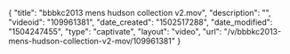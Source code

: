 {
    "title": "bbbkc2013 mens hudson collection v2.mov",
    "description": "",
    "videoid": "109961381",
    "date_created": "1502517288",
    "date_modified": "1504247455",
    "type": "captivate",
    "layout": "video",
    "url": "\/v\/bbbkc2013-mens-hudson-collection-v2-mov\/109961381"
}